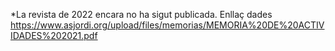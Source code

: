 
*La revista de 2022 encara no ha sigut publicada.
Enllaç dades https://www.asjordi.org/upload/files/memorias/MEMORIA%20DE%20ACTIVIDADES%202021.pdf
